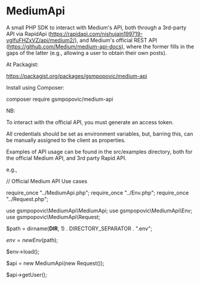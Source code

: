 # MediumApi
A small PHP SDK to interact with Medium's API, both through 
a 3rd-party API via RapidApi (https://rapidapi.com/nishujain199719-vgIfuFHZxVZ/api/medium2/),
and Medium's official REST API (https://github.com/Medium/medium-api-docs),
where the former fills in the gaps of the latter (e.g., allowing a user to obtain their own posts).  

At Packagist:

https://packagist.org/packages/gsmpopovic/medium-api

Install using Composer:

composer require gsmpopovic/medium-api

NB: 

To interact with the official API, you must generate an access token.

All credentials should be set as environment variables, but, barring this, 
can be manually assigned to the client as properties. 

Examples of API usage can be found in the src/examples directory, 
both for the official Medium API, and 3rd party Rapid API. 

e.g., 

// Official Medium API Use cases 

require_once "../MediumApi.php";
require_once "../Env.php";
require_once "../Request.php";

use gsmpopovic\MediumApi\MediumApi;
use gsmpopovic\MediumApi\Env;
use gsmpopovic\MediumApi\Request;


$path = dirname(__DIR__, 1) . DIRECTORY_SEPARATOR . ".env";

$env = new Env($path);

$env->load();

$api = new MediumApi(new Request());

$api->getUser();
